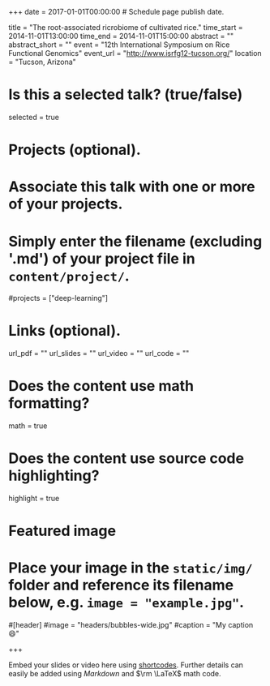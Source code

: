 +++
date = 2017-01-01T00:00:00  # Schedule page publish date.

title = "The root-associated ricrobiome of cultivated rice."
time_start = 2014-11-01T13:00:00
time_end = 2014-11-01T15:00:00
abstract = ""
abstract_short = ""
event = "12th International Symposium on Rice Functional Genomics"
event_url = "http://www.isrfg12-tucson.org/"
location = "Tucson, Arizona"

# Is this a selected talk? (true/false)
selected = true

# Projects (optional).
#   Associate this talk with one or more of your projects.
#   Simply enter the filename (excluding '.md') of your project file in `content/project/`.
#projects = ["deep-learning"]

# Links (optional).
url_pdf = ""
url_slides = ""
url_video = ""
url_code = ""

# Does the content use math formatting?
math = true

# Does the content use source code highlighting?
highlight = true

# Featured image
# Place your image in the `static/img/` folder and reference its filename below, e.g. `image = "example.jpg"`.
#[header]
#image = "headers/bubbles-wide.jpg"
#caption = "My caption :smile:"

+++

Embed your slides or video here using [shortcodes](https://sourcethemes.com/academic/post/writing-markdown-latex/). Further details can easily be added using *Markdown* and $\rm \LaTeX$ math code.
